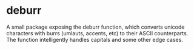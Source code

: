 # deburr

A small package exposing the deburr function, which converts unicode
characters with burrs (umlauts, accents, etc) to their ASCII counterparts.
The function intelligently handles capitals and some other edge cases.
